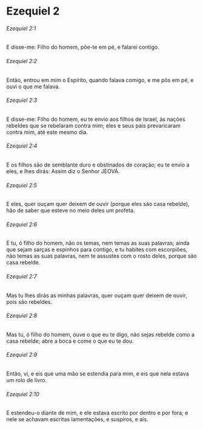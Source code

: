# Ezequiel 2

###### Ezequiel 2:1

E disse-me: Filho do homem, põe-te em pé, e falarei contigo.

###### Ezequiel 2:2

Então, entrou em mim o Espírito, quando falava comigo, e me pôs em pé, e ouvi o que me falava.

###### Ezequiel 2:3

E disse-me: Filho do homem, eu te envio aos filhos de Israel, às nações rebeldes que se rebelaram contra mim; eles e seus pais prevaricaram contra mim, até este mesmo dia.

###### Ezequiel 2:4

E os filhos são de semblante duro e obstinados de coração; eu te envio a eles, e lhes dirás: Assim diz o Senhor JEOVÁ.

###### Ezequiel 2:5

E eles, quer ouçam quer deixem de ouvir (porque eles são casa rebelde), hão de saber que esteve no meio deles um profeta.

###### Ezequiel 2:6

E tu, ó filho do homem, não os temas, nem temas as suas palavras; ainda que sejam sarças e espinhos para contigo, e tu habites com escorpiões, não temas as suas palavras, nem te assustes com o rosto deles, porque são casa rebelde.

###### Ezequiel 2:7

Mas tu lhes dirás as minhas palavras, quer ouçam quer deixem de ouvir, pois são rebeldes.

###### Ezequiel 2:8

Mas tu, ó filho do homem, ouve o que eu te digo, não sejas rebelde como a casa rebelde; abre a boca e come o que eu te dou.

###### Ezequiel 2:9

Então, vi, e eis que uma mão se estendia para mim, e eis que nela estava um rolo de livro.

###### Ezequiel 2:10

E estendeu-o diante de mim, e ele estava escrito por dentro e por fora; e nele se achavam escritas lamentações, e suspiros, e ais.

